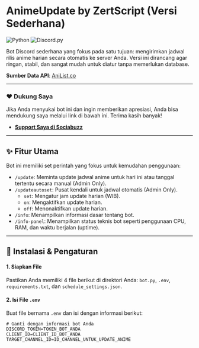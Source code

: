 # AnimeUpdate by ZertScript (Versi Sederhana)

![Python](https://img.shields.io/badge/Python-3776AB?style=for-the-badge&logo=python&logoColor=white)
![Discord.py](https://img.shields.io/badge/Discord.py-5865F2?style=for-the-badge&logo=discord&logoColor=white)

Bot Discord sederhana yang fokus pada satu tujuan: mengirimkan jadwal rilis anime harian secara otomatis ke server Anda. Versi ini dirancang agar ringan, stabil, dan sangat mudah untuk diatur tanpa memerlukan database.

**Sumber Data API**: [AniList.co](https://anilist.co)

---
### ❤️ Dukung Saya
Jika Anda menyukai bot ini dan ingin memberikan apresiasi, Anda bisa mendukung saya melalui link di bawah ini. Terima kasih banyak!

* **[Support Saya di Sociabuzz](https://sociabuzz.com/zerty_/support)**

---
## ✨ Fitur Utama

Bot ini memiliki set perintah yang fokus untuk kemudahan penggunaan:

* `/update`: Meminta update jadwal anime untuk hari ini atau tanggal tertentu secara manual (Admin Only).
* `/updateautoset`: Pusat kendali untuk jadwal otomatis (Admin Only).
    * `set`: Mengatur jam update harian (WIB).
    * `on`: Mengaktifkan update harian.
    * `off`: Menonaktifkan update harian.
* `/info`: Menampilkan informasi dasar tentang bot.
* `/info-panel`: Menampilkan status teknis bot seperti penggunaan CPU, RAM, dan waktu berjalan (uptime).

---
## 🚀 Instalasi & Pengaturan

#### 1. Siapkan File
Pastikan Anda memiliki 4 file berikut di direktori Anda: `bot.py`, `.env`, `requirements.txt`, dan `schedule_settings.json`.

#### 2. Isi File `.env`
Buat file bernama `.env` dan isi dengan informasi berikut:
```env
# Ganti dengan informasi bot Anda
DISCORD_TOKEN=TOKEN_BOT_ANDA
CLIENT_ID=CLIENT_ID_BOT_ANDA
TARGET_CHANNEL_ID=ID_CHANNEL_UNTUK_UPDATE_ANIME
